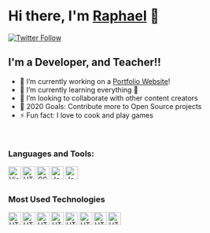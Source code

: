<!-- Create a cool github profile readme -->

# Hi there, I'm [Raphael](https://souravdey777.github.io) 👋

[![Twitter Follow](https://img.shields.io/twitter/follow/souravdey777?color=1DA1F2&logo=twitter&style=for-the-badge)](https://twitter.com/intent/follow?screen_name=souravdey777)

## I'm a Developer, and Teacher!!

- 🔭 I’m currently working on a [Portfolio Website](https://raphael-reynaud.netlify.app)!
- 🌱 I’m currently learning everything 🤣
- 👯 I’m looking to collaborate with other content creators
- 🥅 2020 Goals: Contribute more to Open Source projects
- ⚡ Fun fact: I love to cook and play games

<!-- Create cool list of technologies with their icons -->
<br />
<!-- Create list of technologies with names and icons -->

### Languages and Tools:

<img align="left" alt="Visual Studio Code" width="26px" src="https://img.icons8.com/color/344/visual-studio-code-2019.png" />
<img align="left" alt="HTML" width="26px" src="https://img.icons8.com/color/344/html-5--v1.png" />
<img align="left" alt="CSS" width="26px" src="https://img.icons8.com/color/344/css3.png" />
<img align="left" alt="Javascript" width="26px" src="https://img.icons8.com/color/344/javascript--v1.png" />
<img align="left" alt="Javascript" width="26px" src="https://img.icons8.com/dusk/344/php-logo.png" />

<br />
<br />

### Most Used Technologies
<!-- React, Vue, Tailwind, Laravel, MySQL, MongoDB, Node.JS, Discord -->
<img align="left" alt="HTML" width="26px" src="https://img.icons8.com/color/344/react-native.png" />
<img align="left" alt="HTML" width="26px" src="https://img.icons8.com/color/344/vue-js.png" />
<img align="left" alt="HTML" width="26px" src="https://img.icons8.com/color/344/tailwind_css.png" />
<img align="left" alt="HTML" width="26px" src="https://img.icons8.com/fluency/344/laravel.png" />
<img align="left" alt="HTML" width="26px" src="https://img.icons8.com/color/344/mysql-logo.png" />
<img align="left" alt="HTML" width="26px" src="https://img.icons8.com/color/344/mongodb.png" />
<img align="left" alt="HTML" width="26px" src="https://img.icons8.com/fluency/344/node-js.png" />
<img align="left" alt="HTML" width="26px" src="https://img.icons8.com/fluency/344/discord-new-logo.png" />
